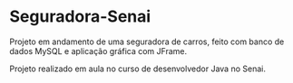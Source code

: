 # Seguradora-Senai

Projeto em andamento de uma seguradora de carros, feito com banco de dados MySQL e aplicação gráfica com JFrame.

Projeto realizado em aula no curso de desenvolvedor Java no Senai.

